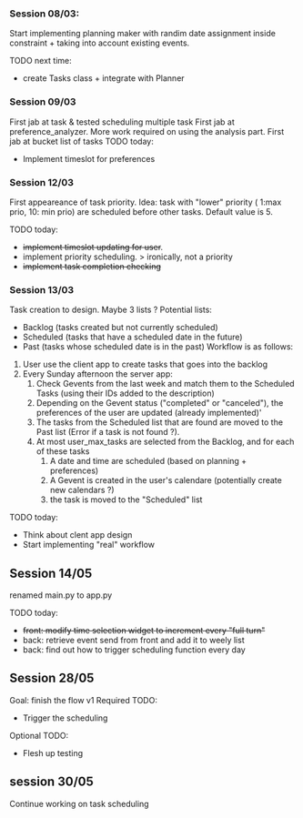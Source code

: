 ### Session 08/03:
Start implementing planning maker with randim date assignment inside constraint + taking into account existing events.

 TODO next time:
- create Tasks class + integrate with Planner

### Session 09/03 
First jab at task & tested scheduling multiple task
First jab at preference_analyzer. More work required on using the analysis part.
First jab at bucket list of tasks
TODO today:
- Implement timeslot for preferences

### Session 12/03
First appeareance of task priority. Idea: task with "lower" priority ( 1:max prio, 10: min prio) are scheduled before other tasks.
Default value is 5. 

TODO today:
- ~~implement timeslot updating for user~~.
- implement priority scheduling. > ironically, not a priority
- ~~implement task completion checking~~

### Session 13/03
Task creation to design. Maybe 3 lists ? 
Potential lists: 
- Backlog (tasks created but not currently scheduled)
- Scheduled (tasks that have a scheduled date in the future)
- Past (tasks whose scheduled date is in the past)
Workflow is as follows:
1. User use the client app to create tasks that goes into the backlog
2. Every Sunday afternoon the server app:
   1. Check Gevents from the last week and match them to the Scheduled Tasks (using their IDs added to the description)
   2. Depending on the Gevent status ("completed" or "canceled"), the preferences of the user are updated (already implemented)'
   3. The tasks from the Scheduled list that are found are moved to the Past list (Error if a task is not found ?).
   4. At most user_max_tasks are selected from the Backlog, and for each of these tasks
      1. A date and time are scheduled (based on planning + preferences)
      2. A Gevent is created in the user's calendare (potentially create new calendars ?)
      3. the task is moved to the "Scheduled" list

TODO today:
 - Think about clent app design
 - Start implementing "real" workflow

## Session 14/05
renamed main.py to app.py 

TODO today:
- ~~front: modify time selection widget to increment every "full turn"~~
- back: retrieve event send from front and add it to weely list 
- back: find out how to trigger scheduling function every day

## Session 28/05
Goal: finish the flow v1
Required TODO:
- Trigger the scheduling

Optional TODO: 
- Flesh up testing

## session 30/05 
Continue working on task scheduling